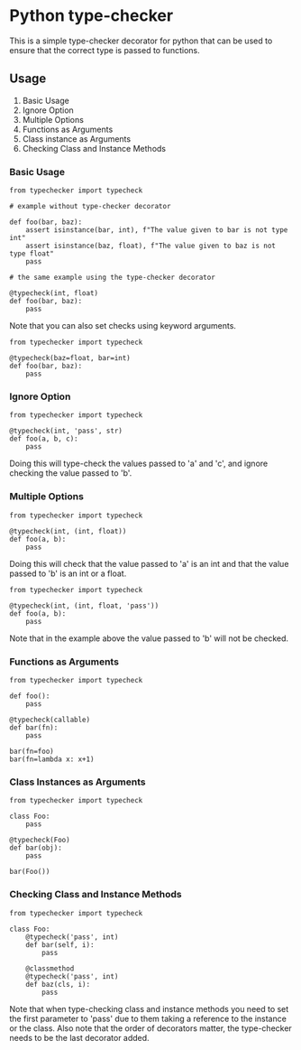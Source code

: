 # Python type-checker
This is a simple type-checker decorator for python that
can be used to ensure that the correct type is passed to functions.

## Usage
1. Basic Usage
2. Ignore Option
3. Multiple Options
4. Functions as Arguments
5. Class instance as Arguments
6. Checking Class and Instance Methods

### Basic Usage

```
from typechecker import typecheck

# example without type-checker decorator

def foo(bar, baz):
    assert isinstance(bar, int), f"The value given to bar is not type int"
    assert isinstance(baz, float), f"The value given to baz is not type float"
    pass

# the same example using the type-checker decorator

@typecheck(int, float)
def foo(bar, baz):
    pass

```

Note that you can also set checks using keyword arguments.

```
from typechecker import typecheck

@typecheck(baz=float, bar=int)
def foo(bar, baz):
    pass
```

### Ignore Option

```
from typechecker import typecheck

@typecheck(int, 'pass', str)
def foo(a, b, c):
    pass
```

Doing this will type-check the values
passed to 'a' and 'c', and ignore checking
the value passed to 'b'.

### Multiple Options

```
from typechecker import typecheck

@typecheck(int, (int, float))
def foo(a, b):
    pass
```

Doing this will check that the value passed
to 'a' is an int and that the value passed
to 'b' is an int or a float.

```
from typechecker import typecheck

@typecheck(int, (int, float, 'pass'))
def foo(a, b):
    pass
```

Note that in the example above the value
passed to 'b' will not be checked.

### Functions as Arguments

```
from typechecker import typecheck

def foo():
    pass

@typecheck(callable)
def bar(fn):
    pass

bar(fn=foo)
bar(fn=lambda x: x+1)
```

### Class Instances as Arguments

```
from typechecker import typecheck

class Foo:
    pass

@typecheck(Foo)
def bar(obj):
    pass

bar(Foo())
```

### Checking Class and Instance Methods

```
from typechecker import typecheck

class Foo:
    @typecheck('pass', int)
    def bar(self, i):
        pass

    @classmethod
    @typecheck('pass', int)
    def baz(cls, i):
        pass

```

Note that when type-checking class and instance methods
you need to set the first parameter to 'pass' due to them
taking a reference to the instance or the class. Also note
that the order of decorators matter, the type-checker
needs to be the last decorator added.
